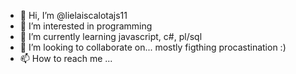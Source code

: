 - 👋 Hi, I’m @lielaiscalotajs11
- 👀 I’m interested in programming
- 🌱 I’m currently learning javascript, c#, pl/sql
- 💞️ I’m looking to collaborate on... mostly figthing procastination :)
- 📫 How to reach me ...

<!---
lielaiscalotajs11/lielaiscalotajs11 is a ✨ special ✨ repository because its `README.md` (this file) appears on your GitHub profile.
You can click the Preview link to take a look at your changes.
--->
